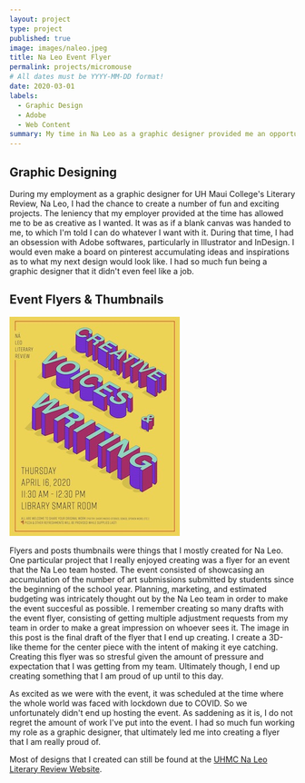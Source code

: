 ```yaml
---
layout: project
type: project
published: true 
image: images/naleo.jpeg
title: Na Leo Event Flyer
permalink: projects/micromouse
# All dates must be YYYY-MM-DD format!
date: 2020-03-01
labels:
  - Graphic Design
  - Adobe
  - Web Content
summary: My time in Na Leo as a graphic designer provided me an opportunity to be as creative as I want. 
---
```

## Graphic Designing
During my employment as a graphic designer for UH Maui College's Literary Review, Na Leo, I had the chance to create a number of fun and exciting projects. The leniency that my employer provided at the time has allowed me to be as creative as I wanted. It was as if a blank canvas was handed to me, to which I'm told I can do whatever I want with it. During that time, I had an obsession with Adobe softwares, particularly in Illustrator and InDesign. I would even make a board on pinterest accumulating ideas and inspirations as to what my next design would look like. I had so much fun being a graphic designer that it didn't even feel like a job.

## Event Flyers & Thumbnails

<img class="ui medium left floated rounded image" src="../images/naleoflyer.jpg">

Flyers and posts thumbnails were things that I mostly created for Na Leo. One particular project that I really enjoyed creating was a flyer for an event that the Na Leo team hosted. The event consisted of showcasing an accumulation of the number of art submissions submitted by students since the beginning of the school year. Planning, marketing, and estimated budgeting was intricately thought out by the Na Leo team in order to make the event succesful as possible. I remember creating so many drafts with the event flyer, consisting of getting multiple adjustment requests from my team in order to make a great impression on whoever sees it. The image in this post is the final draft of the flyer that I end up creating. I create a 3D-like theme for the center piece with the intent of making it eye catching. Creating this flyer was so stresful given the amount of pressure and expectation that I was getting from my team. Ultimately though, I end up creating something that I am proud of up until to this day.

As excited as we were with the event, it was scheduled at the time where the whole world was faced with lockdown due to COVID. So we unfortunately didn't end up hosting the event. As saddening as it is, I do not regret the amount of work I've put into the event. I had so much fun working my role as a graphic designer, that ultimately led me into creating a flyer that I am really proud of.




Most of designs that I created can still be found at the [UHMC Na Leo Literary Review Website](http://maui.hawaii.edu/naleo/).


